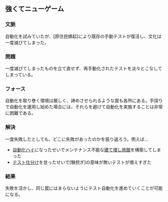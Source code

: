 ## 強くてニューゲーム
### 文脈
自動化を試みていたが、[原住民蜂起]により既存の手動テストが復活し、文化は一度滅びてしまった。

### 問題
一度滅びてしまったものを立て直せず、再手動化されたテストを淡々とこなしてしまっている。

### フォース
自動化を取り巻く環境は厳しく、諦めさせられるような罠も各所にある。手探りで自動化を運用し始めた場合には、それらを避けて自動化を実施することは非常に困難である。

### 解決
一度失敗したとしても、どこに失敗があったのかを振り返ろう。例えば…

* [自動化ハイ](AutomationFavor.html)になったせいでメンテナンス不能な[建て増し旅館](ExtensionBuildings.html)を構築してしまった
* [テスト仕分け](TestClassification.html)を怠ったせいで[験担ぎ]の意味が無いテストが増えすぎた

### 結果
失敗を活かし、同じ罠にはまらないようにテスト自動化を進めていくことが可能になる。
